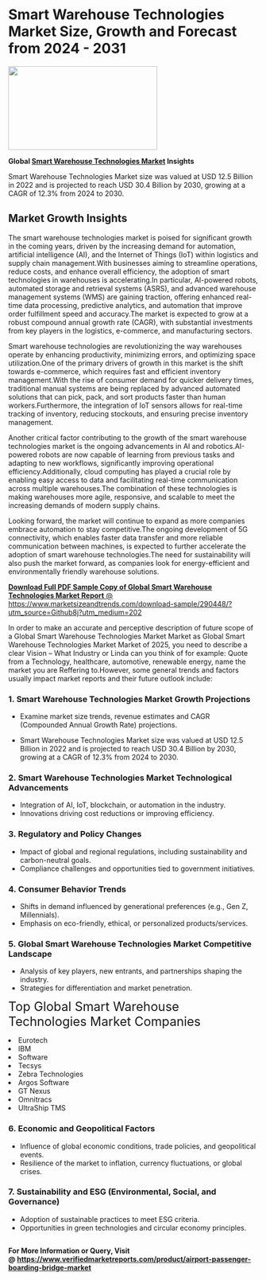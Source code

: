 <H1>Smart Warehouse Technologies Market Size, Growth and Forecast from 2024 - 2031</H1><img class="aligncenter size-medium wp-image-584254" src="https://thirdeyenews.in/wp-content/uploads/2024/09/Global-Market-Research-300x168.jpeg" alt="" width="300" height="168" /><p><strong>Global&nbsp;<a href="https://www.marketsizeandtrends.com/download-sample/290448/?utm_source=Github8j?utm_medium=202">Smart Warehouse Technologies Market</a> Insights</strong></p><p>Smart Warehouse Technologies Market size was valued at USD 12.5 Billion in 2022 and is projected to reach USD 30.4 Billion by 2030, growing at a CAGR of 12.3% from 2024 to 2030.</p><p><h2>Market Growth Insights</h2> <p>The smart warehouse technologies market is poised for significant growth in the coming years, driven by the increasing demand for automation, artificial intelligence (AI), and the Internet of Things (IoT) within logistics and supply chain management.With businesses aiming to streamline operations, reduce costs, and enhance overall efficiency, the adoption of smart technologies in warehouses is accelerating.In particular, AI-powered robots, automated storage and retrieval systems (ASRS), and advanced warehouse management systems (WMS) are gaining traction, offering enhanced real-time data processing, predictive analytics, and automation that improve order fulfillment speed and accuracy.The market is expected to grow at a robust compound annual growth rate (CAGR), with substantial investments from key players in the logistics, e-commerce, and manufacturing sectors.</p> <p><a href="#"></a></p> <p>Smart warehouse technologies are revolutionizing the way warehouses operate by enhancing productivity, minimizing errors, and optimizing space utilization.One of the primary drivers of growth in this market is the shift towards e-commerce, which requires fast and efficient inventory management.With the rise of consumer demand for quicker delivery times, traditional manual systems are being replaced by advanced automated solutions that can pick, pack, and sort products faster than human workers.Furthermore, the integration of IoT sensors allows for real-time tracking of inventory, reducing stockouts, and ensuring precise inventory management.</p> <p>Another critical factor contributing to the growth of the smart warehouse technologies market is the ongoing advancements in AI and robotics.AI-powered robots are now capable of learning from previous tasks and adapting to new workflows, significantly improving operational efficiency.Additionally, cloud computing has played a crucial role by enabling easy access to data and facilitating real-time communication across multiple warehouses.The combination of these technologies is making warehouses more agile, responsive, and scalable to meet the increasing demands of modern supply chains.</p> <p>Looking forward, the market will continue to expand as more companies embrace automation to stay competitive.The ongoing development of 5G connectivity, which enables faster data transfer and more reliable communication between machines, is expected to further accelerate the adoption of smart warehouse technologies.The need for sustainability will also push the market forward, as companies look for energy-efficient and environmentally friendly warehouse solutions.</p> <p><a href="#"></p><p><span class=""><strong>Download Full PDF Sample Copy of Global Smart Warehouse Technologies Market Report</strong> @ <a href="https://www.marketsizeandtrends.com/download-sample/290448/?utm_source=Github8j?utm_medium=202" target="_blank">https://www.marketsizeandtrends.com/download-sample/290448/?utm_source=Github8j?utm_medium=202</a></span></p><p>In order to make an accurate and perceptive description of future scope of a Global&nbsp;Smart Warehouse Technologies Market Market as Global&nbsp;Smart Warehouse Technologies Market Market of 2025, you need to describe a clear Vision &ndash; What Industry or Linda can you think of for example: Quote from a Technology, healthcare, automotive, renewable energy, name the market you are Reffering to.However, some general trends and factors usually impact market reports and their future outlook include:</p><h3>1.&nbsp;<strong>Smart Warehouse Technologies Market Growth Projections</strong></h3><ul><li>Examine market size trends, revenue estimates and CAGR (Compounded Annual Growth Rate) projections.</li><li><p>Smart Warehouse Technologies Market size was valued at USD 12.5 Billion in 2022 and is projected to reach USD 30.4 Billion by 2030, growing at a CAGR of 12.3% from 2024 to 2030.</p></li></ul><h3>2.&nbsp;<strong>Smart Warehouse Technologies Market Technological Advancements</strong></h3><ul><li>Integration of AI, IoT, blockchain, or automation in the industry.</li><li>Innovations driving cost reductions or improving efficiency.</li></ul><h3>3.&nbsp;<strong>Regulatory and Policy Changes</strong></h3><ul><li>Impact of global and regional regulations, including sustainability and carbon-neutral goals.</li><li>Compliance challenges and opportunities tied to government initiatives.</li></ul><h3>4.&nbsp;<strong>Consumer Behavior Trends</strong></h3><ul><li>Shifts in demand influenced by generational preferences (e.g., Gen Z, Millennials).</li><li>Emphasis on eco-friendly, ethical, or personalized products/services.</li></ul><h3>5.&nbsp;<strong>Global Smart Warehouse Technologies Market Competitive Landscape</strong></h3><ul><li>Analysis of key players, new entrants, and partnerships shaping the industry.</li><li>Strategies for differentiation and market penetration.</li></ul><p data-pm-slice="1 1 []"><span style="color: inherit; font-family: inherit; font-size: 25px;">Top Global Smart Warehouse Technologies Market Companies</span></p><div class="" data-test-id=""><p><li>Eurotech</li><li> IBM</li><li> Software</li><li> Tecsys</li><li> Zebra Technologies</li><li> Argos Software</li><li> GT Nexus</li><li> Omnitracs</li><li> UltraShip TMS</li></p></div><h3>6.&nbsp;<strong>Economic and Geopolitical Factors</strong></h3><ul><li>Influence of global economic conditions, trade policies, and geopolitical events.</li><li>Resilience of the market to inflation, currency fluctuations, or global crises.</li></ul><h3>7.&nbsp;<strong>Sustainability and ESG (Environmental, Social, and Governance)</strong></h3><ul><li>Adoption of sustainable practices to meet ESG criteria.</li><li>Opportunities in green technologies and circular economy principles.</li></ul><h2><strong style="font-size: 14px;">For More Information or Query, Visit @&nbsp;</strong><a style="background-color: #ffffff; font-size: 14px;" href="https://www.marketsizeandtrends.com/report/smart-warehouse-technologies-market/" target="_blank">https://www.verifiedmarketreports.com/product/airport-passenger-boarding-bridge-market</a></h2>
